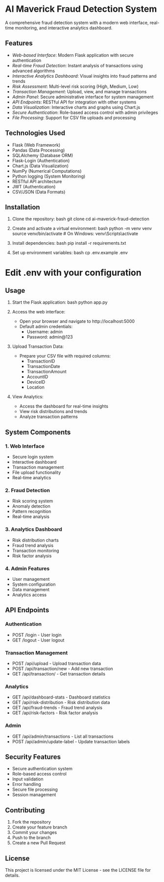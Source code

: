 # AI Maverick Fraud Detection System

A comprehensive fraud detection system with a modern web interface, real-time monitoring, and interactive analytics dashboard.

## Features

- *Web-based Interface*: Modern Flask application with secure authentication
- *Real-time Fraud Detection*: Instant analysis of transactions using advanced algorithms
- *Interactive Analytics Dashboard*: Visual insights into fraud patterns and trends
- *Risk Assessment*: Multi-level risk scoring (High, Medium, Low)
- *Transaction Management*: Upload, view, and manage transactions
- *Admin Panel*: Secure administrative interface for system management
- *API Endpoints*: RESTful API for integration with other systems
- *Data Visualization*: Interactive charts and graphs using Chart.js
- *Secure Authentication*: Role-based access control with admin privileges
- *File Processing*: Support for CSV file uploads and processing

## Technologies Used

- Flask (Web Framework)
- Pandas (Data Processing)
- SQLAlchemy (Database ORM)
- Flask-Login (Authentication)
- Chart.js (Data Visualization)
- NumPy (Numerical Computations)
- Python logging (System Monitoring)
- RESTful API architecture
- JWT (Authentication)
- CSV/JSON (Data Formats)

## Installation

1. Clone the repository:
bash
git clone <repository-url>
cd ai-maverick-fraud-detection


2. Create and activate a virtual environment:
bash
python -m venv venv
source venv/bin/activate  # On Windows: venv\Scripts\activate


3. Install dependencies:
bash
pip install -r requirements.txt


4. Set up environment variables:
bash
cp .env.example .env
# Edit .env with your configuration


## Usage

1. Start the Flask application:
bash
python app.py


2. Access the web interface:
   - Open your browser and navigate to http://localhost:5000
   - Default admin credentials:
     - Username: admin
     - Password: admin@123

3. Upload Transaction Data:
   - Prepare your CSV file with required columns:
     - TransactionID
     - TransactionDate
     - TransactionAmount
     - AccountID
     - DeviceID
     - Location

4. View Analytics:
   - Access the dashboard for real-time insights
   - View risk distributions and trends
   - Analyze transaction patterns

## System Components

### 1. Web Interface
- Secure login system
- Interactive dashboard
- Transaction management
- File upload functionality
- Real-time analytics

### 2. Fraud Detection
- Risk scoring system
- Anomaly detection
- Pattern recognition
- Real-time analysis

### 3. Analytics Dashboard
- Risk distribution charts
- Fraud trend analysis
- Transaction monitoring
- Risk factor analysis

### 4. Admin Features
- User management
- System configuration
- Data management
- Analytics access

## API Endpoints

### Authentication
- POST /login - User login
- GET /logout - User logout

### Transaction Management
- POST /api/upload - Upload transaction data
- POST /api/transaction/new - Add new transaction
- GET /api/transaction/<id> - Get transaction details

### Analytics
- GET /api/dashboard-stats - Dashboard statistics
- GET /api/risk-distribution - Risk distribution data
- GET /api/fraud-trends - Fraud trend analysis
- GET /api/risk-factors - Risk factor analysis

### Admin
- GET /api/admin/transactions - List all transactions
- POST /api/admin/update-label - Update transaction labels

## Security Features

- Secure authentication system
- Role-based access control
- Input validation
- Error handling
- Secure file processing
- Session management

## Contributing

1. Fork the repository
2. Create your feature branch
3. Commit your changes
4. Push to the branch
5. Create a new Pull Request

## License

This project is licensed under the MIT License - see the LICENSE file for details.
